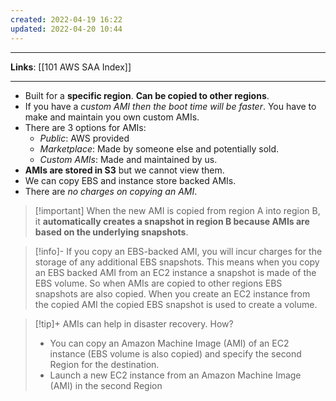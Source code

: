 ```yaml
---
created: 2022-04-19 16:22
updated: 2022-04-20 10:44
---
```

---
**Links**: [[101 AWS SAA Index]]

---
- Built for a **specific region**. **Can be copied to other regions**.
- If you have a *custom AMI then the boot time will be faster*. You have to make and maintain you own custom AMIs.
- There are 3 options for AMIs: 
	- *Public*: AWS provided 
	- *Marketplace*: Made by someone else and potentially sold.
	- *Custom AMIs*: Made and maintained by us.
- **AMIs are stored in S3** but we cannot view them.
- We can copy EBS and instance store backed AMIs. 
- There are *no charges on copying an AMI*. 

> [!important] When the new AMI is copied from region A into region B, it **automatically creates a snapshot in region B because AMIs are based on the underlying snapshots**. 

> [!info]- If you copy an EBS-backed AMI, you will incur charges for the storage of any additional EBS snapshots.
> This means when you copy an EBS backed AMI from an EC2 instance a snapshot is made of the EBS volume. So when AMIs are copied to other regions EBS snapshots are also copied. When you create an EC2 instance from the copied AMI the copied EBS snapshot is used to create a volume.

> [!tip]+ AMIs can help in disaster recovery. How?
> - You can copy an Amazon Machine Image (AMI) of an EC2 instance (EBS volume is also copied) and specify the second Region for the destination.
> - Launch a new EC2 instance from an Amazon Machine Image (AMI) in the second Region

